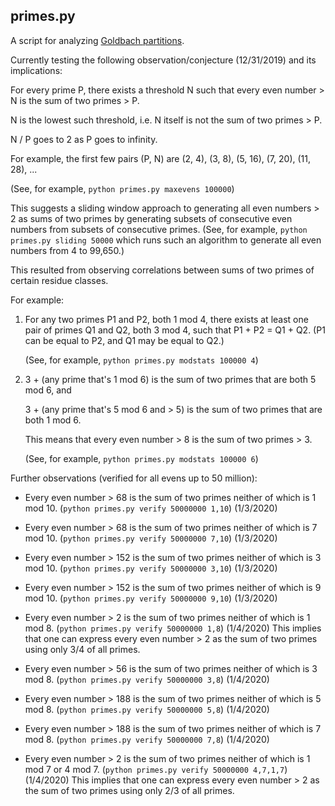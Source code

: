 ## primes.py

A script for analyzing [Goldbach partitions](https://en.wikipedia.org/wiki/Goldbach's_conjecture).

Currently testing the following observation/conjecture (12/31/2019) and its implications:

For every prime P, there exists a threshold N such that every even number > N is the sum of two primes > P.

N is the lowest such threshold, i.e. N itself is not the sum of two primes > P.

N / P goes to 2 as P goes to infinity.

For example, the first few pairs (P, N) are (2, 4), (3, 8), (5, 16), (7, 20), (11, 28), ...

(See, for example, `python primes.py maxevens 100000`)

This suggests a sliding window approach to generating all even numbers > 2 as sums of two primes
by generating subsets of consecutive even numbers from subsets of consecutive primes.
(See, for example, `python primes.py sliding 50000` which runs such an algorithm to generate
all even numbers from 4 to 99,650.)

This resulted from observing correlations between sums of two primes of certain residue classes.

For example:

<ol>
<li>For any two primes P1 and P2, both 1 mod 4, there exists at least one pair of primes Q1 and Q2, both 3 mod 4,
such that P1 + P2 = Q1 + Q2. (P1 can be equal to P2, and Q1 may be equal to Q2.)

(See, for example, `python primes.py modstats 100000 4`)

<li>3 + (any prime that's 1 mod 6) is the sum of two primes that are both 5 mod 6, and

3 + (any prime that's 5 mod 6 and > 5) is the sum of two primes that are both 1 mod 6.

This means that every even number > 8 is the sum of two primes > 3.

(See, for example, `python primes.py modstats 100000 6`)

</ol>

Further observations (verified for all evens up to 50 million):

* Every even number > 68 is the sum of two primes neither of which is 1 mod 10.
  (`python primes.py verify 50000000 1,10`) (1/3/2020)
* Every even number > 68 is the sum of two primes neither of which is 7 mod 10.
  (`python primes.py verify 50000000 7,10`) (1/3/2020)
* Every even number > 152 is the sum of two primes neither of which is 3 mod 10.
  (`python primes.py verify 50000000 3,10`) (1/3/2020)
* Every even number > 152 is the sum of two primes neither of which is 9 mod 10.
  (`python primes.py verify 50000000 9,10`) (1/3/2020)

* Every even number > 2 is the sum of two primes neither of which is 1 mod 8.
  (`python primes.py verify 50000000 1,8`) (1/4/2020)
  This implies that one can express every even number > 2 as the sum of two primes
  using only 3/4 of all primes.
* Every even number > 56 is the sum of two primes neither of which is 3 mod 8.
  (`python primes.py verify 50000000 3,8`) (1/4/2020)
* Every even number > 188 is the sum of two primes neither of which is 5 mod 8.
  (`python primes.py verify 50000000 5,8`) (1/4/2020)
* Every even number > 188 is the sum of two primes neither of which is 7 mod 8.
  (`python primes.py verify 50000000 7,8`) (1/4/2020)

* Every even number > 2 is the sum of two primes neither of which is 1 mod 7 or 4 mod 7.
  (`python primes.py verify 50000000 4,7,1,7`) (1/4/2020)
  This implies that one can express every even number > 2 as the sum of two primes
  using only 2/3 of all primes.
